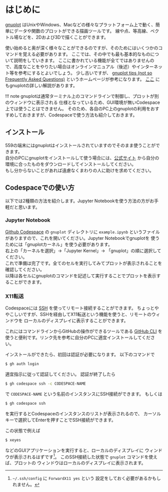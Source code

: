 # はじめに

[gnuplot](http://www.gnuplot.info/) はUnixやWindows、Macなどの様々なプラットフォーム上で動く、簡単にデータや関数のプロットができる描画ツールです。
線や点、等高線、ベクトル場などを、2Dおよび3Dで描くことができます。

使い始めると奥が深く様々なことができるのですが、そのためにはいくつかのコマンドを覚える必要があります。
ここでは、その中でも最も基本的なものについて説明をしていきます。
ここに書かれている機能が全てではありませんので、高度なことをやりたい場合はオンラインマニュアル（後述）やインターネット等を参考にするとよいでしょう。
少し古いですが、
[gnuplot tips (not so Frequently Asked Questions)](http://lowrank.net/gnuplot/)
というホームページが参考になります。
[ここ](https://ss.scphys.kyoto-u.ac.jp/person/yonezawa/contents/program/gnuplot/index.html)
にもgnuplotの詳しい解説があります。

!!! note
    gnuplotは通常ターミナル上のコマンドラインで制御し、プロットが別のウィンドウに表示される
    仕様となっているため、GUI環境が無いCodespace上では使うことはできません。
    そのため、各自のPC上のgnuplotの利用をおすすめしておきますが、Codespaceで使う方法も紹介しておきます。

## インストール
559の端末にはgnuplotはインストールされていますのでそのまま使うことができます。  
自分のPCにgnuplotをインストールして使う場合には、[公式サイト](http://www.gnuplot.info/)
から自分の環境に合ったものをダウンロードしてインストールしてください。  
もし分からないことがあれば遠慮なくまわりの人に助けを求めてください。

## Codespaceでの使い方
以下では2種類の方法を紹介します。Jupyter Notebookを使う方法の方がお手軽だと思います。

### Jupyter Notebook
[Github Codespace](https://github.com/chibutsu-utokyo/debian) の `gnuplot` ディレクトリに
`example.ipynb` というファイルがありますので、これを開いてください。Jupyter Notebookでgnuplotを
使うためには「gnuplotカーネル」を使う必要があります。  
右上の「カーネルを選択」→「Jupyter Kernel」→ 「gnuplot」の順に選択してください。  
これで準備は完了です。全てのセルを実行してみてプロットが表示されることを確認してください。  
以降は各セルにgnuplotのコマンドを記述して実行することでプロットを表示することができます。

### X11転送
Codespaceには [SSH](../RemoteAccess/SSH.md) を使ってリモート接続することができます。
ちょっとややこしいですが、SSHを経由してX11転送という機能を使うと、リモートのウィンドウを
ローカルのディスプレイに表示することができます。

これにはコマンドラインからGitHubの操作ができるツールである
[GitHub CLI](https://docs.github.com/ja/codespaces/developing-in-a-codespace/using-github-codespaces-with-github-cli)
を使うと便利です。リンク先を参考に自分のPCに適宜インストールしてください。

インストールができたら、初回は認証が必要になります。
以下のコマンドで
```bash
$ gh auth login
```
適宜指示に従って認証してください。
認証が終了したら
```bash
$ gh codespace ssh -c CODESPACE-NAME
```
で `CODESPACE-NAME` という名前のインスタンスにSSH接続ができます。
もしくは
```bash
$ gh codespace ssh
```
を実行するとCodespaceのインスタンスのリストが表示されるので、
カーソルキーで選択してEnterを押すことでSSH接続ができます。

この状態で例えば
```bash
$ xeyes
```
などのGUIアプリケーションを実行すると、ローカルのディスプレイに
ウィンドウが表示されるはずです[^1]。
このSSH接続した状態で `gnuplot` コマンドを使えば、プロットの
ウィンドウはローカルのディスプレイに表示されます。

[^1]: `~/.ssh/config` に `ForwardX11 yes` という
設定をしておく必要があるかもしれません。